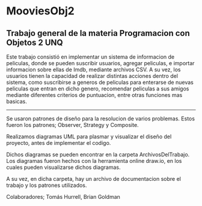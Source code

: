 # MooviesObj2
Trabajo general de la materia Programacion con Objetos 2 UNQ
-----------------------------------------------------------------------------------------------------------------------------------
  Este trabajo consistió en implementar un sistema de informacion de peliculas, donde se pueden suscribir usuarios, agregar peliculas, e importar informacion sobre ellas de Imdb, mediante archivos CSV.
  A su vez, los usuarios tienen la capacidad de realizar distintas acciones dentro del sistema, como suscribirse a generos de peliculas para enterarse de nuevas peliculas que entran en dicho genero, recomendar peliculas a sus amigos mediante diferentes criterios de puntuacion, entre otras funciones mas basicas.
  
-----------------------------------------------------------------------------------------------------------------------------------
  Se usaron patrones de diseño para la resolucion de varios problemas. Estos fueron los patrones; Observer, Strategy y Composite.

  Realizamos diagramas UML para plasmar y visualizar el diseño del proyecto, antes de implementar el codigo.

  Dichos diagramas se pueden encontrar en la carpeta ArchivosDelTrabajo. Los diagramas fueron hechos con la herramienta online draw.io, en los cuales pueden visualizarse dichos diagramas.

  A su vez, en dicha carpeta, hay un archivo de documentacion sobre el trabajo y los patrones utilizados.

Colaboradores; Tomás Hurrell, Brian Goldman
